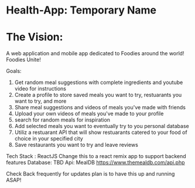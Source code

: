 # Health-App: Temporary Name

# The Vision:

A web application and mobile app dedicated to Foodies around the world! Foodies Unite! 

Goals:

1) Get random meal suggestions with complete ingredients and youtube video for instructions
2) Create a profile to store saved meals you want to try, restuarants you want to try, and more
3) Share meal suggestions and videos of meals you've made with friends 
4) Upload your own videos of meals you've made to your profile
5) search for random meals for inspiration
6) Add selected meals you want to eventually try to you personal database
7) Utiliz a restuarant API that will show restuarants catered to your food of choice in your specified city
8) Save restaurants you want to try and leave reviews

Tech Stack :
ReactJS
Change this to a react remix app to support backend features
Database: TBD
Api: MealDB https://www.themealdb.com/api.php

Check Back frequently for updates plan is to have this up and running ASAP!





